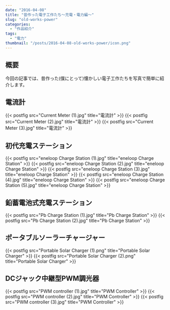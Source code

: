 ```yaml
---
date: "2016-04-08"
title: "昔作った電子工作たち～充電・電力編～"
slug: "old-works-power"
categories:
  - "作品紹介"
tags:
  - "電力"
thumbnail: "/posts/2016-04-08-old-works-power/icon.png"
---
```


## 概要

今回の記事では、昔作った(僕にとって)懐かしい電子工作たちを写真で簡単に紹介します。
<!--more-->

## 電流計

{{< postfig src="Current Meter (1).jpg" title="電流計" >}}
{{< postfig src="Current Meter (2).jpg" title="電流計" >}}
{{< postfig src="Current Meter (3).jpg" title="電流計" >}}

## 初代充電ステーション

{{< postfig src="eneloop Charge Station (1).jpg" title="eneloop Charge Station" >}}
{{< postfig src="eneloop Charge Station (2).jpg" title="eneloop Charge Station" >}}
{{< postfig src="eneloop Charge Station (3).jpg" title="eneloop Charge Station" >}}
{{< postfig src="eneloop Charge Station (4).jpg" title="eneloop Charge Station" >}}
{{< postfig src="eneloop Charge Station (5).jpg" title="eneloop Charge Station" >}}

## 鉛蓄電池式充電ステーション

{{< postfig src="Pb Charge Station (1).jpg" title="Pb Charge Station" >}}
{{< postfig src="Pb Charge Station (2).jpg" title="Pb Charge Station" >}}

## ポータブルソーラーチャージャー

{{< postfig src="Portable Solar Charger (1).png" title="Portable Solar Charger" >}}
{{< postfig src="Portable Solar Charger (2).png" title="Portable Solar Charger" >}}

## DCジャック中継型PWM調光器

{{< postfig src="PWM controller (1).jpg" title="PWM Controller" >}}
{{< postfig src="PWM controller (2).jpg" title="PWM Controller" >}}
{{< postfig src="PWM controller (3).jpg" title="PWM Controller" >}}

